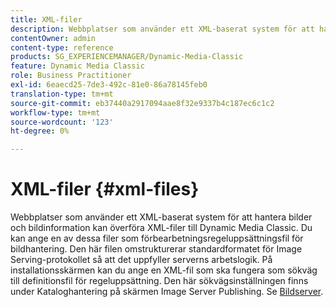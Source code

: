 ```yaml
---
title: XML-filer
description: Webbplatser som använder ett XML-baserat system för att hantera bilder och bildinformation kan överföra XML-filer till Dynamic Media Classic. Läs mer om XML-filer.
contentOwner: admin
content-type: reference
products: SG_EXPERIENCEMANAGER/Dynamic-Media-Classic
feature: Dynamic Media Classic
role: Business Practitioner
exl-id: 6eaecd25-7de3-492c-81e0-86a78145feb0
translation-type: tm+mt
source-git-commit: eb37440a2917094aae8f32e9337b4c187ec6c1c2
workflow-type: tm+mt
source-wordcount: '123'
ht-degree: 0%

---
```


# XML-filer {#xml-files}

Webbplatser som använder ett XML-baserat system för att hantera bilder och bildinformation kan överföra XML-filer till Dynamic Media Classic. Du kan ange en av dessa filer som förbearbetningsregeluppsättningsfil för bildhantering. Den här filen omstrukturerar standardformatet för Image Serving-protokollet så att det uppfyller serverns arbetslogik. På installationsskärmen kan du ange en XML-fil som ska fungera som sökväg till definitionsfil för regeluppsättning. Den här sökvägsinställningen finns under Kataloghantering på skärmen Image Server Publishing. Se [Bildserver](publish-setup.md#image_server).

